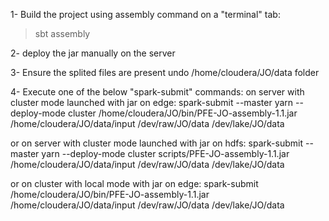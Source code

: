 
1- Build the project using assembly command on a "terminal" tab:
  > sbt assembly

2- deploy the jar manually on the server

3- Ensure the splited files are present undo /home/cloudera/JO/data folder

4- Execute one of the below "spark-submit" commands:
on server  with cluster mode launched with jar on edge:
spark-submit --master yarn --deploy-mode cluster /home/cloudera/JO/bin/PFE-JO-assembly-1.1.jar /home/cloudera/JO/data/input /dev/raw/JO/data /dev/lake/JO/data

or on server with cluster mode launched with jar on hdfs:
spark-submit --master yarn --deploy-mode cluster scripts/PFE-JO-assembly-1.1.jar /home/cloudera/JO/data/input /dev/raw/JO/data /dev/lake/JO/data

or on cluster with local mode with jar on edge:
spark-submit /home/cloudera/JO/bin/PFE-JO-assembly-1.1.jar /home/cloudera/JO/data/input /dev/raw/JO/data /dev/lake/JO/data